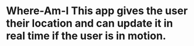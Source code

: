 # Where-Am-I This app gives the user their location and can update it in real time if the user is in motion.
